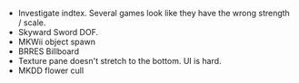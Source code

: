 
* Investigate indtex. Several games look like they have the wrong strength / scale.
* Skyward Sword DOF.
* MKWii object spawn
* BRRES Billboard
* Texture pane doesn't stretch to the bottom. UI is hard.
* MKDD flower cull
